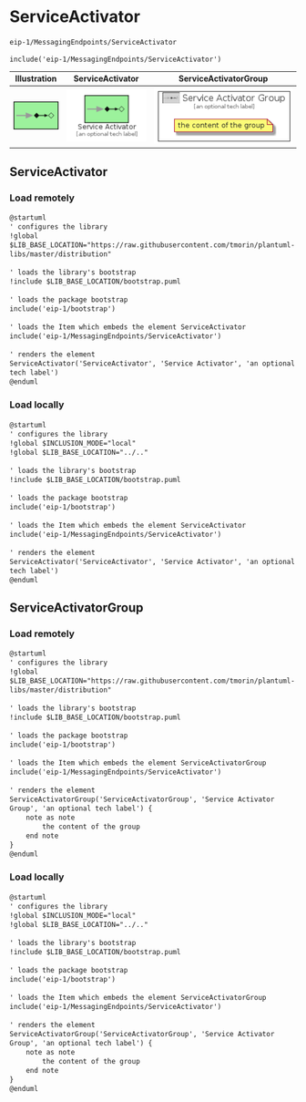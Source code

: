 # ServiceActivator


```text
eip-1/MessagingEndpoints/ServiceActivator
```

```text
include('eip-1/MessagingEndpoints/ServiceActivator')
```



| Illustration | ServiceActivator | ServiceActivatorGroup |
| :---: | :---: | :---: |
| ![illustration for Illustration](../../eip-1/MessagingEndpoints/ServiceActivator.png) | ![illustration for ServiceActivator](../../eip-1/MessagingEndpoints/ServiceActivator.Local.png) | ![illustration for ServiceActivatorGroup](../../eip-1/MessagingEndpoints/ServiceActivatorGroup.Local.png) |




## ServiceActivator

### Load remotely
```plantuml
@startuml
' configures the library
!global $LIB_BASE_LOCATION="https://raw.githubusercontent.com/tmorin/plantuml-libs/master/distribution"

' loads the library's bootstrap
!include $LIB_BASE_LOCATION/bootstrap.puml

' loads the package bootstrap
include('eip-1/bootstrap')

' loads the Item which embeds the element ServiceActivator
include('eip-1/MessagingEndpoints/ServiceActivator')

' renders the element
ServiceActivator('ServiceActivator', 'Service Activator', 'an optional tech label')
@enduml
```

### Load locally
```plantuml
@startuml
' configures the library
!global $INCLUSION_MODE="local"
!global $LIB_BASE_LOCATION="../.."

' loads the library's bootstrap
!include $LIB_BASE_LOCATION/bootstrap.puml

' loads the package bootstrap
include('eip-1/bootstrap')

' loads the Item which embeds the element ServiceActivator
include('eip-1/MessagingEndpoints/ServiceActivator')

' renders the element
ServiceActivator('ServiceActivator', 'Service Activator', 'an optional tech label')
@enduml
```

## ServiceActivatorGroup

### Load remotely
```plantuml
@startuml
' configures the library
!global $LIB_BASE_LOCATION="https://raw.githubusercontent.com/tmorin/plantuml-libs/master/distribution"

' loads the library's bootstrap
!include $LIB_BASE_LOCATION/bootstrap.puml

' loads the package bootstrap
include('eip-1/bootstrap')

' loads the Item which embeds the element ServiceActivatorGroup
include('eip-1/MessagingEndpoints/ServiceActivator')

' renders the element
ServiceActivatorGroup('ServiceActivatorGroup', 'Service Activator Group', 'an optional tech label') {
    note as note
        the content of the group
    end note
}
@enduml
```

### Load locally
```plantuml
@startuml
' configures the library
!global $INCLUSION_MODE="local"
!global $LIB_BASE_LOCATION="../.."

' loads the library's bootstrap
!include $LIB_BASE_LOCATION/bootstrap.puml

' loads the package bootstrap
include('eip-1/bootstrap')

' loads the Item which embeds the element ServiceActivatorGroup
include('eip-1/MessagingEndpoints/ServiceActivator')

' renders the element
ServiceActivatorGroup('ServiceActivatorGroup', 'Service Activator Group', 'an optional tech label') {
    note as note
        the content of the group
    end note
}
@enduml
```

